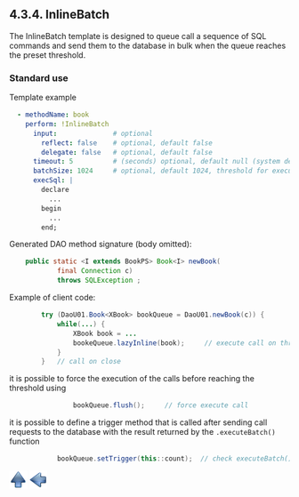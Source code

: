 ## 4.3.4. InlineBatch

The InlineBatch template is designed to queue call a sequence of SQL commands and send them to the database in bulk when the queue reaches the preset threshold.

### Standard use

Template example

~~~yaml
  - methodName: book
    perform: !InlineBatch
      input:              # optional
        reflect: false    # optional, default false
        delegate: false   # optional, default false
      timeout: 5          # (seconds) optional, default null (system default)
      batchSize: 1024     # optional, default 1024, threshold for execute
      execSql: |
        declare
          ...
        begin
          ...
        end;
~~~

Generated DAO method signature (body omitted):

~~~java
    public static <I extends BookPS> Book<I> newBook(
            final Connection c)
            throws SQLException ;
~~~

Example of client code:

~~~java
        try (DaoU01.Book<XBook> bookQueue = DaoU01.newBook(c)) {
            while(...) {
                XBook book = ...
                bookeQueue.lazyInline(book);     // execute call on threshold
            }
        }   // call on close
~~~

it is possible to force the execution of the calls before reaching the threshold using

~~~java
                bookQueue.flush();     // force execute call
~~~

it is possible to define a trigger method that is called after sending call requests to the database with the result returned by the `.executeBatch()` function

~~~java
            bookQueue.setTrigger(this::count);  // check executeBatch() result
~~~

[![Up](go-up.png)](ConfigYaml.md) [![Next](go-previous.png)](callBatch.md)